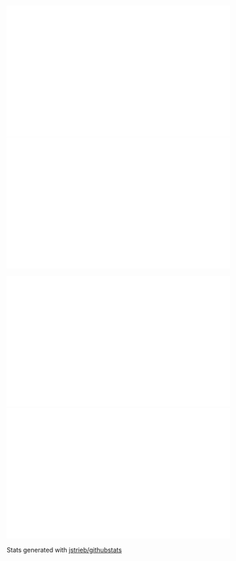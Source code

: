 <!--
**synesthesia/synesthesia** is a ✨ _special_ ✨ repository because its `README.md` (this file) appears on your GitHub profile.

Here are some ideas to get you started:

- 🔭 I’m currently working on ...
- 🌱 I’m currently learning ...
- 👯 I’m looking to collaborate on ...
- 🤔 I’m looking for help with ...
- 💬 Ask me about ...
- 📫 How to reach me: ...
- 😄 Pronouns: ...
- ⚡ Fun fact: ...
-->

![](https://raw.githubusercontent.com/synesthesia/github-stats/master/generated/overview.svg#gh-dark-mode-only)
![](https://raw.githubusercontent.com/synesthesia/github-stats/master/generated/overview.svg#gh-light-mode-only)

![](https://raw.githubusercontent.com/synesthesia/github-stats/master/generated/languages.svg#gh-dark-mode-only)
![](https://raw.githubusercontent.com/synesthesia/github-stats/master/generated/languages.svg#gh-light-mode-only)

Stats generated with [jstrieb/githubstats](https://github.com/jstrieb/github-stats)
